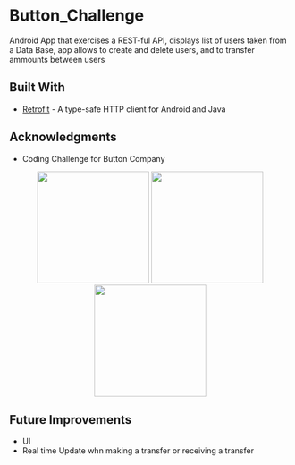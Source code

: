 # Button_Challenge

Android App that exercises a REST-ful API, displays list of users taken from a Data Base, app allows to create and delete users, and to transfer ammounts between users


## Built With

* [Retrofit](http://square.github.io/retrofit/) - A type-safe HTTP client for Android and Java

## Acknowledgments

* Coding Challenge for Button Company

<p align="center">
<img src="https://user-images.githubusercontent.com/21040125/36930844-05f3f298-1e78-11e8-909d-c1dfe3dc3e72.png" width="200">
<img src="https://user-images.githubusercontent.com/21040125/36930854-33fd11e2-1e78-11e8-919e-fafbdd6ae145.png" width="200">
<img src="https://user-images.githubusercontent.com/21040125/36930857-42c3095c-1e78-11e8-9247-c2498e90b983.png" width="200">
</p>

## Future Improvements

* UI
* Real time Update whn making a transfer or receiving a transfer
